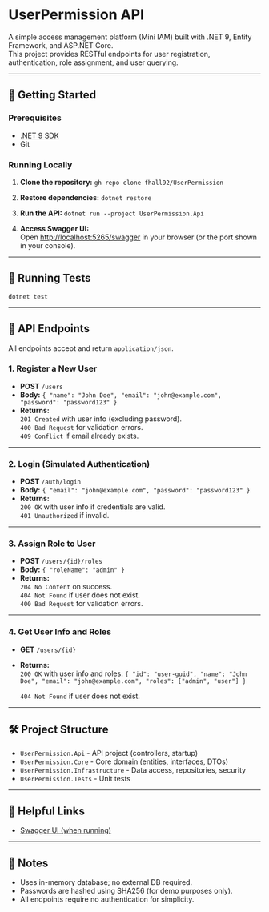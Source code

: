# UserPermission API

A simple access management platform (Mini IAM) built with .NET 9, Entity Framework, and ASP.NET Core.  
This project provides RESTful endpoints for user registration, authentication, role assignment, and user querying.

---

## 🚀 Getting Started

### Prerequisites

- [.NET 9 SDK](https://dotnet.microsoft.com/download/dotnet/9.0)
- Git

### Running Locally

1. **Clone the repository:**
```gh repo clone fhall92/UserPermission```

2. **Restore dependencies:**
```dotnet restore```

3. **Run the API:**
```dotnet run --project UserPermission.Api```

4. **Access Swagger UI:**  
   Open [http://localhost:5265/swagger](http://localhost:5265/swagger) in your browser (or the port shown in your console).

---

## 🧪 Running Tests
```dotnet test```


---

## 📖 API Endpoints

All endpoints accept and return `application/json`.

### 1. **Register a New User**
- **POST** `/users`
- **Body:**
  ```{ "name": "John Doe", "email": "john@example.com", "password": "password123" }```
- **Returns:**  
  `201 Created` with user info (excluding password).  
  `400 Bad Request` for validation errors.  
  `409 Conflict` if email already exists.

---

### 2. **Login (Simulated Authentication)**
- **POST** `/auth/login`
- **Body:**
  ```{ "email": "john@example.com", "password": "password123" }```
- **Returns:**  
  `200 OK` with user info if credentials are valid.  
  `401 Unauthorized` if invalid.

---

### 3. **Assign Role to User**
- **POST** `/users/{id}/roles`
- **Body:**
  ```{ "roleName": "admin" }```
- **Returns:**  
  `204 No Content` on success.  
  `404 Not Found` if user does not exist.  
  `400 Bad Request` for validation errors.

---

### 4. **Get User Info and Roles**
- **GET** `/users/{id}`
- **Returns:**  
  `200 OK` with user info and roles:
  ```{ "id": "user-guid", "name": "John Doe", "email": "john@example.com", "roles": ["admin", "user"] }```

  `404 Not Found` if user does not exist.

---

## 🛠️ Project Structure

- `UserPermission.Api` - API project (controllers, startup)
- `UserPermission.Core` - Core domain (entities, interfaces, DTOs)
- `UserPermission.Infrastructure` - Data access, repositories, security
- `UserPermission.Tests` - Unit tests

---

## 🔗 Helpful Links

- [Swagger UI (when running)](http://localhost:5265/swagger)

---

## 📝 Notes

- Uses in-memory database; no external DB required.
- Passwords are hashed using SHA256 (for demo purposes only).
- All endpoints require no authentication for simplicity.
